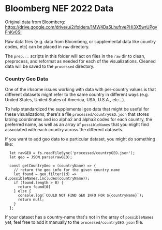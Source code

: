 # Bloomberg NEF 2022 Data

Original data from Bloomberg: https://drive.google.com/drive/u/2/folders/1MW4Da5LhufrvePHI3X5wrUPgvFnKv0SI

Raw data files (e.g. data from Bloomberg, or supplemental data like country codes, etc) can be placed in `raw` directory.

The `prep...` scripts in this folder will act on files in the `raw` dir to clean, preprocess, and reformat as needed for each of the visualizations. Cleaned data will be saved to the `processed` directory.

### Country Geo Data

One of the irksome issues working with data with per-country values is that different datasets might refer to the same country in different ways (e.g. United States, United States of America, USA, U.S.A., etc...).

To help standardized the supplemental geo data that might be useful for these visualizations, there's a file `processed/countryGEO.json` that stores lat/lng coordinates and iso alpha2 and alpha3 codes for each country, the preferred name, as well as an array of `possibleNames` that you might find associated with each country across the different datasets.

If you want to add geo data to a particular dataset, you might do something like:

```
  let rawGEO = fs.readFileSync('processed/countryGEO.json');
  let geo = JSON.parse(rawGEO);

  const getCountryGeo = (countryName) => {
    // return the geo info for the given country name
    let found = geo.filter((d) => d.possibleNames.includes(countryName));
    if (found.length > 0) {
      return found[0]
    } else {
      console.log(`COULD NOT FIND GEO INFO FOR ${countryName}`);
      return null;
    }
  };
```

If your dataset has a country-name that's not in the array of `possibleNames` yet, feel free to add it manually to the `processed/countryGEO.json` file.
